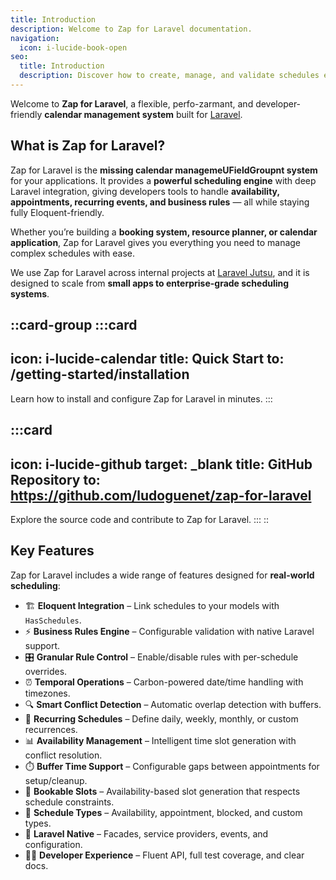 ```yaml
---
title: Introduction
description: Welcome to Zap for Laravel documentation.
navigation:
  icon: i-lucide-book-open
seo:
  title: Introduction
  description: Discover how to create, manage, and validate schedules effortlessly with Zap for Laravel.
---
```


Welcome to **Zap for Laravel**, a flexible, perfo-zarmant, and developer-friendly **calendar management system** built for [Laravel](https://laravel.com).

## What is Zap for Laravel?

Zap for Laravel is the **missing calendar managemeUFieldGroupnt system** for your applications.
It provides a **powerful scheduling engine** with deep Laravel integration, giving developers tools to handle **availability, appointments, recurring events, and business rules** — all while staying fully Eloquent-friendly.

Whether you’re building a **booking system, resource planner, or calendar application**, Zap for Laravel gives you everything you need to manage complex schedules with ease.

We use Zap for Laravel across internal projects at [Laravel Jutsu](https://github.com/ludoguenet), and it is designed to scale from **small apps to enterprise-grade scheduling systems**.

::card-group
  :::card
  ---
  icon: i-lucide-calendar
  title: Quick Start
  to: /getting-started/installation
  ---
  Learn how to install and configure Zap for Laravel in minutes.
  :::

  :::card
  ---
  icon: i-lucide-github
  target: _blank
  title: GitHub Repository
  to: https://github.com/ludoguenet/zap-for-laravel
  ---
  Explore the source code and contribute to Zap for Laravel.
  :::
::

## Key Features

Zap for Laravel includes a wide range of features designed for **real-world scheduling**:

- 🏗️ **Eloquent Integration** – Link schedules to your models with `HasSchedules`.
- ⚡ **Business Rules Engine** – Configurable validation with native Laravel support.
- 🎛️ **Granular Rule Control** – Enable/disable rules with per-schedule overrides.
- ⏰ **Temporal Operations** – Carbon-powered date/time handling with timezones.
- 🔍 **Smart Conflict Detection** – Automatic overlap detection with buffers.
- 🔄 **Recurring Schedules** – Define daily, weekly, monthly, or custom recurrences.
- 📊 **Availability Management** – Intelligent time slot generation with conflict resolution.
- ⏱️ **Buffer Time Support** – Configurable gaps between appointments for setup/cleanup.
- 📅 **Bookable Slots** – Availability-based slot generation that respects schedule constraints.
- 🎯 **Schedule Types** – Availability, appointment, blocked, and custom types.
- 🧩 **Laravel Native** – Facades, service providers, events, and configuration.
- 👩‍💻 **Developer Experience** – Fluent API, full test coverage, and clear docs.
